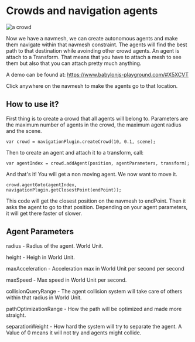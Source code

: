 # Crowds and navigation agents

![a crowd ](/img/extensions/navigation/CrowdExample.png)

Now we have a navmesh, we can create autonomous agents and make them navigate within that navmesh constraint.
The agents will find the best path to that destination while avoinding other crowd agents.
An agent is attach to a Transform. That means that you have to attach a mesh to see them but also that you can attach pretty much anything.

A demo can be found at:  https://www.babylonjs-playground.com/#X5XCVT

Click anywhere on the navmesh to make the agents go to that location.

## How to use it?

First thing is to create a crowd that all agents will belong to. Parameters are the maximum number of agents in the crowd, the maximum agent radius and the scene.

```
var crowd = navigationPlugin.createCrowd(10, 0.1, scene);
```

Then to create an agent and attach it to a transform, call:

```
var agentIndex = crowd.addAgent(position, agentParameters, transform);
```

And that's it! You will get a non moving agent. We now want to move it.

```
crowd.agentGoto(agentIndex, navigationPlugin.getClosestPoint(endPoint));
```
This code will get the closest position on the navmesh to endPoint. Then it asks the agent to go to that position.
Depending on your agent parameters, it will get there faster of slower.

## Agent Parameters

radius - Radius of the agent. World Unit.

height - Heigh in World Unit.

maxAcceleration - Acceleration max in World Unit per second per second

maxSpeed - Max speed in World Unit per second.

collisionQueryRange - The agent collision system will take care of others within that radius in World Unit.

pathOptimizationRange - How the path will be optimized and made more straight.

separationWeight - How hard the system will try to separate the agent. A Value of 0 means it will not try and agents might collide.